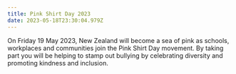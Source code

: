 ```yaml
---
title: Pink Shirt Day 2023
date: 2023-05-18T23:30:04.979Z
---
```

On Friday 19 May 2023, New Zealand will become a sea of pink as schools, workplaces and communities join the Pink Shirt Day movement. By taking part you will be helping to stamp out bullying by celebrating diversity and promoting kindness and inclusion.
